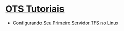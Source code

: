 # [OTS Tutoriais](https://github.com/felipepips/tutorials/wiki)
- [Configurando Seu Primeiro Servidor TFS no Linux](https://github.com/felipepips/tutorials/wiki/Tutorial_TFS_Linux)